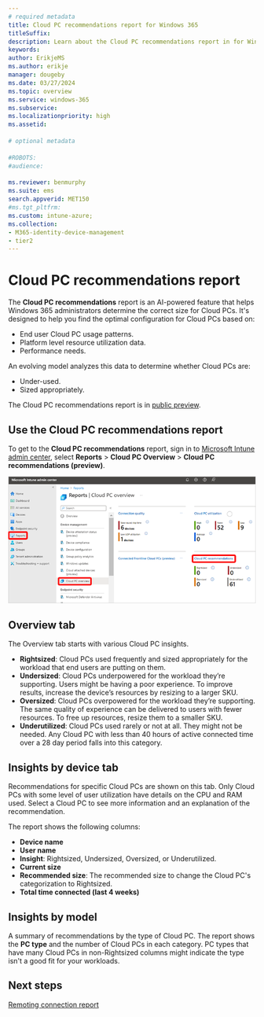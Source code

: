 ```yaml
---
# required metadata
title: Cloud PC recommendations report for Windows 365
titleSuffix:
description: Learn about the Cloud PC recommendations report in for Windows 365 Cloud PCs.
keywords:
author: ErikjeMS  
ms.author: erikje
manager: dougeby
ms.date: 03/27/2024
ms.topic: overview
ms.service: windows-365
ms.subservice:
ms.localizationpriority: high
ms.assetid: 

# optional metadata

#ROBOTS:
#audience:

ms.reviewer: benmurphy
ms.suite: ems
search.appverid: MET150
#ms.tgt_pltfrm:
ms.custom: intune-azure;
ms.collection:
- M365-identity-device-management
- tier2
---
```


# Cloud PC recommendations report

The **Cloud PC recommendations** report is an AI-powered feature that helps Windows 365 administrators determine the correct size for Cloud PCs. It's designed to help you find the optimal configuration for Cloud PCs based on:

- End user Cloud PC usage patterns.
- Platform level resource utilization data.
- Performance needs.

An evolving model analyzes this data to determine whether Cloud PCs are:

- Under-used.
- Sized appropriately.

The Cloud PC recommendations report is in [public preview](..\public-preview.md).

## Use the Cloud PC recommendations report

To get to the **Cloud PC recommendations** report, sign in to [Microsoft Intune admin center](https://go.microsoft.com/fwlink/?linkid=2109431), select **Reports** > **Cloud PC Overview** > **Cloud PC recommendations (preview)**.

![Screenshot of Cloud PC recommendation report.](media/report-cloud-pc-recommendations/report-cloud-pc-recommendations.png)

## Overview tab

The Overview tab starts with various Cloud PC insights.

- **Rightsized**: Cloud PCs used frequently and sized appropriately for the workload that end users are putting on them.
- **Undersized**: Cloud PCs underpowered for the workload they’re supporting. Users might be having a poor experience. To improve results, increase the device’s resources by resizing to a larger SKU.
- **Oversized**: Cloud PCs overpowered for the workload they’re supporting. The same quality of experience can be delivered to users with fewer resources. To free up resources, resize them to a smaller SKU.
- **Underutilized**: Cloud PCs used rarely or not at all. They might not be needed. Any Cloud PC with less than 40 hours of active connected time over a 28 day period falls into this category.

## Insights by device tab

Recommendations for specific Cloud PCs are shown on this tab. Only Cloud PCs with some level of user utilization have details on the CPU and RAM used. Select a Cloud PC to see more information and an explanation of the recommendation.

The report shows the following columns:

- **Device name**
- **User name**
- **Insight**: Rightsized, Undersized, Oversized, or Underutilized.
- **Current size**
- **Recommended size**: The recommended size to change the Cloud PC's categorization to Rightsized.
- **Total time connected (last 4 weeks)**

## Insights by model

A summary of recommendations by the type of Cloud PC. The report shows the **PC type** and the number of Cloud PCs in each category. PC types that have many Cloud PCs in non-Rightsized columns might indicate the type isn't a good fit for your workloads.

<!-- ########################## -->
## Next steps

[Remoting connection report](report-remoting-connection.md)
